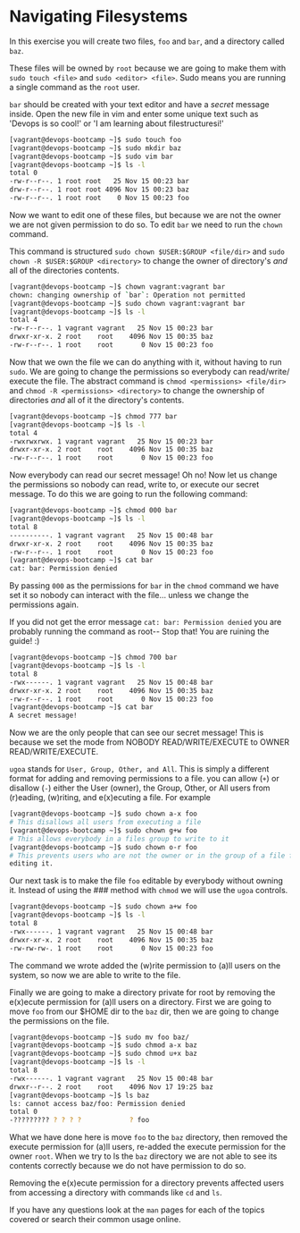 Navigating Filesystems
======================

In this exercise you will create two files, `foo` and `bar`, and a directory
called `baz`.

These files will be owned by `root` because we are going to make them with
`sudo touch <file>` and `sudo <editor> <file>`. Sudo means you are running a 
single command as the `root` user.

`bar` should be created with your text editor and have a *secret* message
inside. Open the new file in vim and enter some unique text such as 'Devops
is so cool!' or 'I am learning about filestructuresi!'

```bash
[vagrant@devops-bootcamp ~]$ sudo touch foo
[vagrant@devops-bootcamp ~]$ sudo mkdir baz 
[vagrant@devops-bootcamp ~]$ sudo vim bar 
[vagrant@devops-bootcamp ~]$ ls -l
total 0
-rw-r--r--. 1 root root   25 Nov 15 00:23 bar
drw-r--r--. 1 root root 4096 Nov 15 00:23 baz
-rw-r--r--. 1 root root    0 Nov 15 00:23 foo
```

Now we want to edit one of these files, but because we are not the owner we are
not given permission to do so. To edit `bar` we need to run the `chown` command.

This command is structured `sudo chown $USER:$GROUP <file/dir>` and `sudo chown
-R $USER:$GROUP <directory>` to change the owner of directory's *and* all of
the directories contents.

```bash
[vagrant@devops-bootcamp ~]$ chown vagrant:vagrant bar
chown: changing ownership of `bar`: Operation not permitted 
[vagrant@devops-bootcamp ~]$ sudo chown vagrant:vagrant bar
[vagrant@devops-bootcamp ~]$ ls -l
total 4
-rw-r--r--. 1 vagrant vagrant   25 Nov 15 00:23 bar
drwxr-xr-x. 2 root    root    4096 Nov 15 00:35 baz
-rw-r--r--. 1 root    root       0 Nov 15 00:23 foo
```

Now that we own the file we can do anything with it, without having to run
`sudo`. We are going to change the permissions so everybody can read/write/
execute the file. The abstract command is `chmod <permissions> <file/dir>` and
`chmod -R <permissions> <directory>` to change the ownership of directories
*and* all of it the directory's contents.

```bash
[vagrant@devops-bootcamp ~]$ chmod 777 bar
[vagrant@devops-bootcamp ~]$ ls -l
total 4
-rwxrwxrwx. 1 vagrant vagrant   25 Nov 15 00:23 bar
drwxr-xr-x. 2 root    root    4096 Nov 15 00:35 baz
-rw-r--r--. 1 root    root       0 Nov 15 00:23 foo
```

Now everybody can read our secret message! Oh no! Now let us change the
permissions so nobody can read, write to, or execute our secret message. To do
this we are going to run the following command:

```bash
[vagrant@devops-bootcamp ~]$ chmod 000 bar
[vagrant@devops-bootcamp ~]$ ls -l
total 8
----------. 1 vagrant vagrant   25 Nov 15 00:48 bar
drwxr-xr-x. 2 root    root    4096 Nov 15 00:35 baz
-rw-r--r--. 1 root    root       0 Nov 15 00:23 foo
[vagrant@devops-bootcamp ~]$ cat bar
cat: bar: Permission denied
```

By passing `000` as the permissions for `bar` in the `chmod` command we have
set it so nobody can interact with the file... unless we change the permissions
again.

If you did not get the error message `cat: bar: Permission denied` you are
probably running the command as root-- Stop that! You are ruining the guide! :)

```bash
[vagrant@devops-bootcamp ~]$ chmod 700 bar
[vagrant@devops-bootcamp ~]$ ls -l
total 8
-rwx------. 1 vagrant vagrant   25 Nov 15 00:48 bar
drwxr-xr-x. 2 root    root    4096 Nov 15 00:35 baz
-rw-r--r--. 1 root    root       0 Nov 15 00:23 foo
[vagrant@devops-bootcamp ~]$ cat bar
A secret message!
```

Now we are the only people that can see our secret message! This is because we
set the mode from NOBODY READ/WRITE/EXECUTE to OWNER READ/WRITE/EXECUTE.

`ugoa` stands for `User, Group, Other, and All`. This is simply a different
format for adding and removing permissions to a file. you can allow (`+`) or
disallow (`-`) either the User (owner), the Group, Other, or All users from
(r)eading, (w)riting, and e(x)ecuting a file. For example

```bash
[vagrant@devops-bootcamp ~]$ sudo chown a-x foo
# This disallows all users from executing a file
[vagrant@devops-bootcamp ~]$ sudo chown g+w foo
# This allows everybody in a files group to write to it
[vagrant@devops-bootcamp ~]$ sudo chown o-r foo
# This prevents users who are not the owner or in the group of a file from
editing it.
```

Our next task is to make the file `foo` editable by everybody without owning it.
Instead of using the ### method with `chmod` we will use the `ugoa` controls.


```bash
[vagrant@devops-bootcamp ~]$ sudo chown a+w foo
[vagrant@devops-bootcamp ~]$ ls -l
total 8
-rwx------. 1 vagrant vagrant   25 Nov 15 00:48 bar
drwxr-xr-x. 2 root    root    4096 Nov 15 00:35 baz
-rw-rw-rw-. 1 root    root       0 Nov 15 00:23 foo
```

The command we wrote added the (w)rite permission to (a)ll users on the system,
so now we are able to write to the file.

Finally we are going to make a directory private for root by removing the
e(x)ecute permission for (a)ll users on a directory. First we are going to
move `foo` from our $HOME dir to the `baz` dir, then we are going to change the
permissions on the file.

```bash
[vagrant@devops-bootcamp ~]$ sudo mv foo baz/
[vagrant@devops-bootcamp ~]$ sudo chmod a-x baz
[vagrant@devops-bootcamp ~]$ sudo chmod u+x baz
[vagrant@devops-bootcamp ~]$ ls -l
total 8
-rwx------. 1 vagrant vagrant   25 Nov 15 00:48 bar
drwxr--r--. 2 root    root    4096 Nov 17 19:25 baz
[vagrant@devops-bootcamp ~]$ ls baz
ls: cannot access baz/foo: Permission denied
total 0
-????????? ? ? ? ?            ? foo
```

What we have done here is move `foo` to the `baz` directory, then removed the
execute permission for (a)ll users, re-added the execute permission for the 
owner `root`. When we try to ls the `baz` directory we are not able to see
its contents correctly because we do not have permission to do so.

Removing the e(x)ecute permission for a directory prevents affected users from 
accessing a directory with commands like `cd` and `ls`.

If you have any questions look at the `man` pages for each of the topics
covered or search their common usage online.
